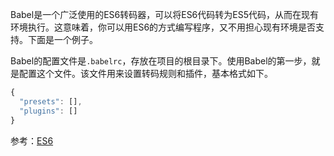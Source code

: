 Babel是一个广泛使用的ES6转码器，可以将ES6代码转为ES5代码，从而在现有环境执行。这意味着，你可以用ES6的方式编写程序，又不用担心现有环境是否支持。下面是一个例子。

Babel的配置文件是`.babelrc`，存放在项目的根目录下。使用Babel的第一步，就是配置这个文件。该文件用来设置转码规则和插件，基本格式如下。

```js
{
  "presets": [],
  "plugins": []
}
```

参考：[ES6](http://caibaojian.com/es6/)

